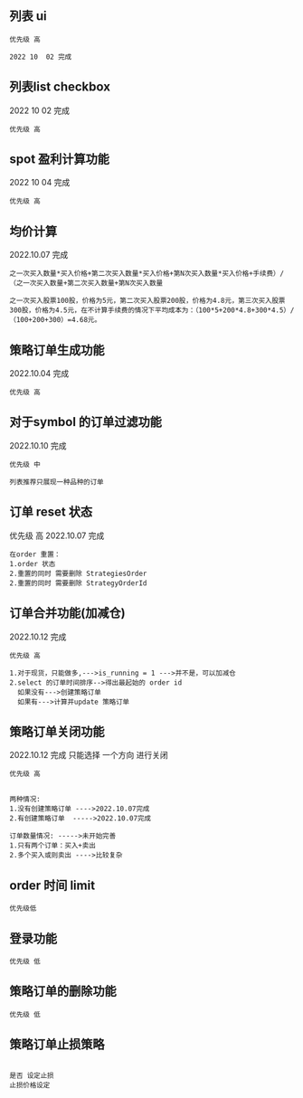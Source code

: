 ## 列表 ui
```
优先级 高

2022 10  02 完成
```

## 列表list checkbox
2022 10  02 完成
```
优先级 高
```

## spot 盈利计算功能
2022 10  04 完成
```
优先级 高
```

## 均价计算
2022.10.07 完成
```
之一次买入数量*买入价格+第二次买入数量*买入价格+第N次买入数量*买入价格+手续费）/（之一次买入数量+第二次买入数量+第N次买入数量

之一次买入股票100股，价格为5元，第二次买入股票200股，价格为4.8元，第三次买入股票300股，价格为4.5元，在不计算手续费的情况下平均成本为：（100*5+200*4.8+300*4.5）/（100+200+300）=4.68元。
```

## 策略订单生成功能
2022.10.04 完成
```
优先级 高
```

## 对于symbol 的订单过滤功能
2022.10.10 完成
```
优先级 中

列表推荐只展现一种品种的订单
```

## 订单 reset 状态
优先级 高 2022.10.07 完成

```
在order 重置：
1.order 状态
2.重置的同时 需要删除 StrategiesOrder
2.重置的同时 需要删除 StrategyOrderId
```

## 订单合并功能(加减仓)
2022.10.12 完成
```
优先级 高

1.对于现货，只能做多,--->is_running = 1 --->并不是，可以加减仓
2.select 的订单时间排序-->得出最起始的 order id
  如果没有--->创建策略订单
  如果有--->计算并update 策略订单
```

## 策略订单关闭功能

2022.10.12 完成
只能选择 一个方向 进行关闭
```
优先级 高


两种情况:
1.没有创建策略订单 ---->2022.10.07完成
2.有创建策略订单  ----->2022.10.07完成

订单数量情况: ----->未开始完善
1.只有两个订单：买入+卖出
2.多个买入或则卖出 ---->比较复杂
```

## order 时间 limit 
```
优先级低
```

## 登录功能
```
优先级 低
```

## 策略订单的删除功能
```
优先级 低
```


## 策略订单止损策略 
```

是否 设定止损
止损价格设定
```